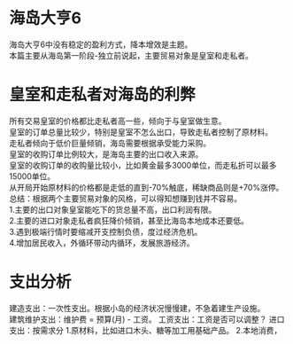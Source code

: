 # 海岛大亨6
海岛大亨6中没有稳定的盈利方式，降本增效是主题。  
本篇主要从海岛第一阶段-独立前说起，主要贸易对象是皇室和走私者。  

# 皇室和走私者对海岛的利弊
所有交易皇室的价格都比走私者高一些，倾向于与皇室做生意。  
皇室的订单总量比较少，特别是皇室不怎么出口，导致走私者控制了原材料。  
    走私者倾向于低价巨量倾销，海岛需要根据承受能力采购。  
皇室的收购订单比例较大，是海岛主要的出口收入来源。  
皇室的收购订单的收购量比较小，比如黄金最多3000单位，而走私折可以最多15000单位。  
从开局开始原材料的价格都是走低的直到-70%触底，稀缺商品则是+70%涨停。  
总结：根据两个主要贸易对象的风格，可以得知想赚到钱并不容易。  
    1.主要的出口对象皇室能吃下的货总量不高，出口利润有限。  
    2.主要的进口对象走私者疯狂降价倾销，甚至比海岛本地成本还要低。  
    3.遇到极端行情时要缩减开支控制负债，度过经济危机。  
    4.增加居民收入，外循环带动内循环，发展旅游经济。  

# 支出分析
建造支出：一次性支出。根据小岛的经济状况慢慢建，不急着建生产设施。  
建筑维护支出：维护费 = 预算(月) - 工资。
工资支出：工资是否可以调整？
进口支出：按需求分
    1.原材料，比如进口木头、糖等加工用基础产品。 
    2.本地消费， 
